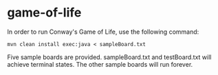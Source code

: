 game-of-life
============

In order to run Conway's Game of Life, use the following command:

    mvn clean install exec:java < sampleBoard.txt

Five sample boards are provided. sampleBoard.txt and testBoard.txt will achieve terminal states. The other sample boards will run forever.
